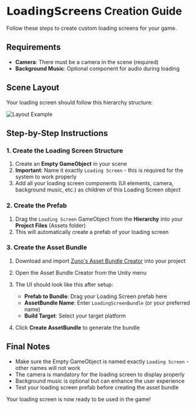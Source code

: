 # 𝗟𝗼𝗮𝗱𝗶𝗻𝗴𝗦𝗰𝗿𝗲𝗲𝗻𝘀 Creation Guide

Follow these steps to create custom loading screens for your game.

## Requirements

- **Camera**: There must be a camera in the scene (required)
- **Background Music**: Optional component for audio during loading

## Scene Layout

Your loading screen should follow this hierarchy structure:

![Layout Example](https://snoofz.net/public/uploads/2e1f9dfa-c3cd-4730-89ad-222f2b2efa72.PNG)

## Step-by-Step Instructions

### 1. Create the Loading Screen Structure

1. Create an **Empty GameObject** in your scene
2. **Important**: Name it exactly `Loading Screen` - this is required for the system to work properly
3. Add all your loading screen components (UI elements, camera, background music, etc.) as children of this Loading Screen object

### 2. Create the Prefab

1. Drag the `Loading Screen` GameObject from the **Hierarchy** into your **Project Files** (Assets folder)
2. This will automatically create a prefab of your loading screen

### 3. Create the Asset Bundle

1. Download and import [Zuno's Asset Bundle Creator](https://snoofz.net/public/uploads/293962aa-48f0-45aa-8edf-e4eba6296fb5.cs) into your project

2. Open the Asset Bundle Creator from the Unity menu

3. The UI should look like this after setup:

   - **Prefab to Bundle**: Drag your Loading Screen prefab here
   - **AssetBundle Name**: Enter `LoadingScreenBundle` (or your preferred name)
   - **Build Target**: Select your target platform

4. Click **Create AssetBundle** to generate the bundle

## Final Notes

- Make sure the Empty GameObject is named exactly `Loading Screen` - other names will not work
- The camera is mandatory for the loading screen to display properly
- Background music is optional but can enhance the user experience
- Test your loading screen prefab before creating the asset bundle

Your loading screen is now ready to be used in the game!
